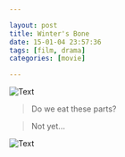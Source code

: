 ```yaml
---

layout: post
title: Winter's Bone
date: 15-01-04 23:57:36
tags: [film, drama]
categories: [movie]

---
```


![Text]({{site.url}}/assets/blog_img/2015-01-04-winters-bone/Winter%27s.Bone.2%5B00_01_26%5D%5B20150104-222444-0%5D.PNG)

> Do we eat these parts?

> Not yet...

<!-- more -->

![Text]({{site.url}}/assets/blog_img/2015-01-04-winters-bone/Winter%27s.Bone.2%5B01_33_54%5D%5B20150104-235511-5%5D.PNG) 
